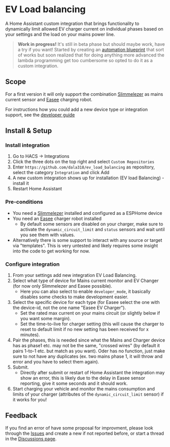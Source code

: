 # EV Load balancing

A Home Assistant custom integration that brings functionality to dynamically limit allowed EV charger current on individual phases based on your settings and the load on your mains power line.

>**Work in progress!** It's still in beta phase but should maybe work, have a try if you want!
>Started by creating an [automation blueprint](https://github.com/dala318/easee_load_balancing) that sort of works but soon realized that for doing anything more advanced the lambda programming get too cumbersome so opted to do it as a custom integration.

## Scope

For a first version it will only support the combination [Slimmelezer](https://www.zuidwijk.com/product/slimmelezer/) as mains current sensor and [Easee](https://github.com/nordicopen/easee_hass) charging robot.

For instructions how you could add a new device type or integration support, see the [developer guide](DEVELOPER_GUIDE.md)

## Install & Setup

### Install integration

1. Go to HACS -> Integrations
2. Click the three dots on the top right and select `Custom Repositories`
3. Enter `https://github.com/dala318/ev_load_balancing` as repository, select the category `Integration` and click Add
4. A new custom integration shows up for installation (EV load Balancing) - install it
5. Restart Home Assistant

### Pre-conditions

* You need a [Slimmelezer](https://www.zuidwijk.com/product/slimmelezer/) installed and configured as a ESPHome device
* You need an [Easee](https://github.com/nordicopen/easee_hass) charger robot installed
  * By default some sensors are disabled on your charger, make sure to activate the `dynamic_circuit_limit` and `status` sensors and wait until you see them with values.
* Alternatively there is some support to interact with any source or target via "templates". This is very untested and likely requires some insight into the code to get working for now.

### Configure integration

1. From your settings add new integration EV Load Balancing.
2. Select what type of device for Mains current monitor and EV Changer (for now only Slimmelezer and Easee possible).
    * Here you can also select to enable `developer_mode`, it basically disables some checks to make development easier.
3. Select the specific device for each type (for Easee select the one with the device-id, not the one name "Easee EV Charger").
    * Set the rated max current on your mains circuit (or slightly below if you want some margin).
    * Set the time-to-live for charger setting (this will cause the charger to reset to default limit if no new setting has been received for x minutes).
4. Pair the phases, this is needed since what the Mains and Charger device has as phase1 etc. may not be the same, "crossed wires" (by default it pairs 1-to-1 etc. but match as you want). Oder has no function, just make sure to not have any duplicates (ex. two mains phase 1, it will throw and error and you have to select them again).
5. Submit.
    * Directly after submit or restart of Home Assistant the integration may show an error, this is likely due to the delay in Easee sensor reporting, give it some seconds and it should work.
7. Start charging your vehicle and monitor the mains consumption and limits of your charger (attributes of the `dynamic_circuit_limit` sensor) if it works for you!

## Feedback

If you find an error of have some proposal for improvment, please look through the [Issues](https://github.com/dala318/ev_load_balancing/issues) and create a new if not reported before, or start a thread in the [Discussions page](https://github.com/dala318/ev_load_balancing/discussions).
